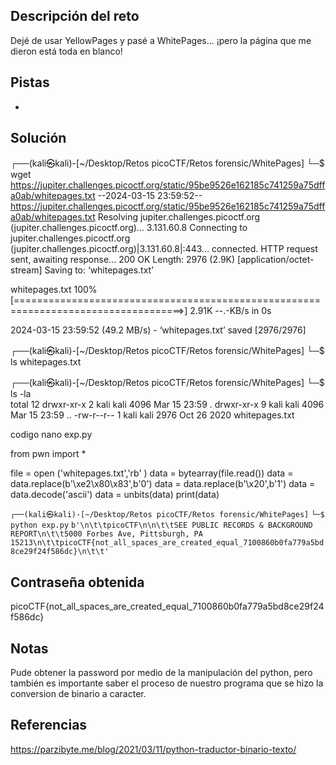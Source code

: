 

## Descripción del reto
Dejé de usar YellowPages y pasé a WhitePages... ¡pero la página que me dieron está toda en blanco!
## Pistas 
-
## Solución 
┌──(kali㉿kali)-[~/Desktop/Retos picoCTF/Retos forensic/WhitePages]
└─$ wget https://jupiter.challenges.picoctf.org/static/95be9526e162185c741259a75dffa0ab/whitepages.txt
--2024-03-15 23:59:52--  https://jupiter.challenges.picoctf.org/static/95be9526e162185c741259a75dffa0ab/whitepages.txt
Resolving jupiter.challenges.picoctf.org (jupiter.challenges.picoctf.org)... 3.131.60.8
Connecting to jupiter.challenges.picoctf.org (jupiter.challenges.picoctf.org)|3.131.60.8|:443... connected.
HTTP request sent, awaiting response... 200 OK
Length: 2976 (2.9K) [application/octet-stream]
Saving to: ‘whitepages.txt’

whitepages.txt                            100%[===================================================================================>]   2.91K  --.-KB/s    in 0s      

2024-03-15 23:59:52 (49.2 MB/s) - ‘whitepages.txt’ saved [2976/2976]

┌──(kali㉿kali)-[~/Desktop/Retos picoCTF/Retos forensic/WhitePages]
└─$ ls
whitepages.txt
                                                                                                                                                                      
┌──(kali㉿kali)-[~/Desktop/Retos picoCTF/Retos forensic/WhitePages]
└─$ ls -la                 
total 12
drwxr-xr-x 2 kali kali 4096 Mar 15 23:59 .
drwxr-xr-x 9 kali kali 4096 Mar 15 23:59 ..
-rw-r--r-- 1 kali kali 2976 Oct 26  2020 whitepages.txt

codigo nano exp.py

from pwn import * 

file = open ('whitepages.txt','rb' )
data = bytearray(file.read())
data = data.replace(b'\xe2\x80\x83',b'0')
data = data.replace(b'\x20',b'1')
data = data.decode('ascii')
data = unbits(data)
print(data)

`┌──(kali㉿kali)-[~/Desktop/Retos picoCTF/Retos forensic/WhitePages]`
`└─$ python exp.py`
`b'\n\t\tpicoCTF\n\n\t\tSEE PUBLIC RECORDS & BACKGROUND REPORT\n\t\t5000 Forbes Ave, Pittsburgh, PA 15213\n\t\tpicoCTF{not_all_spaces_are_created_equal_7100860b0fa779a5bd8ce29f24f586dc}\n\t\t'`

## Contraseña obtenida 
picoCTF{not_all_spaces_are_created_equal_7100860b0fa779a5bd8ce29f24f586dc}
## Notas 
Pude obtener la password por medio de la manipulación del python, pero también es importante saber el proceso de nuestro programa que se hizo la conversion de binario a caracter.
## Referencias 
https://parzibyte.me/blog/2021/03/11/python-traductor-binario-texto/

